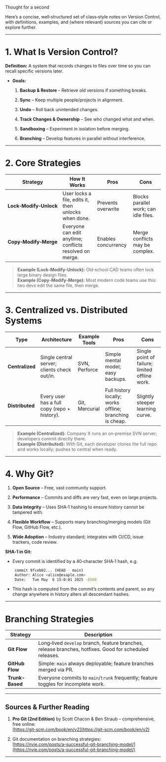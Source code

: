 Thought for a second

Here’s a concise, well‑structured set of class‑style notes on Version Control, with definitions, examples, and (where relevant) sources you can cite or explore further.

---

# 1. What Is Version Control?

**Definition:** A system that records changes to files over time so you can recall specific versions later.

- **Goals:**
    
    1. **Backup & Restore** – Retrieve old versions if something breaks.
        
    2. **Sync** – Keep multiple people/projects in alignment.
        
    3. **Undo** – Roll back unintended changes.
        
    4. **Track Changes & Ownership** – See who changed what and when.
        
    5. **Sandboxing** – Experiment in isolation before merging.
        
    6. **Branching** – Develop features in parallel without interference.
        

---

# 2. Core Strategies

|Strategy|How It Works|Pros|Cons|
|---|---|---|---|
|**Lock‑Modify‑Unlock**|User locks a file, edits it, then unlocks when done.|Prevents overwrite|Blocks parallel work; can idle files.|
|**Copy‑Modify‑Merge**|Everyone can edit anytime; conflicts resolved on merge.|Enables concurrency|Merge conflicts may be complex.|

> **Example (Lock‑Modify‑Unlock):** Old‑school CAD teams often lock large binary design files.  
> **Example (Copy‑Modify‑Merge):** Most modern code teams use this: two devs edit the same file, then merge.

---

# 3. Centralized vs. Distributed Systems

|Type|Architecture|Example Tools|Pros|Cons|
|---|---|---|---|---|
|**Centralized**|Single central server; clients check out/in.|SVN, Perforce|Simple mental model; easy backups.|Single point of failure; limited offline work.|
|**Distributed**|Every user has a full copy (repo + history).|Git, Mercurial|Full history locally; works offline; branching is cheap.|Slightly steeper learning curve.|

> **Example (Centralized):** Company X runs an on‑premise SVN server; developers commit directly there.  
> **Example (Distributed):** With Git, each developer clones the full repo and works locally; pushes to central when ready.

---

# 4. Why Git?

1. **Open Source** – Free, vast community support.
    
2. **Performance** – Commits and diffs are very fast, even on large projects.
    
3. **Data Integrity** – Uses SHA‑1 hashing to ensure history cannot be tampered with.
    
4. **Flexible Workflow** – Supports many branching/merging models (Git Flow, GitHub Flow, etc.).
    
5. **Wide Adoption** – Industry standard; integrates with CI/CD, issue trackers, code review.
    

 **SHA‑1 in Git:**
 
 - Every commit is identified by a 40‑character SHA‑1 hash, e.g.

    ```bash
     commit 9fceb02... (HEAD - main)
     Author: Alice <alice@exaple.com>
     Date:   Tue May  6 15:0:01 2025 -0500
   ``` 

 - This hash is computed from the commit’s contents and parent, so any change anywhere in history alters all descendant hashes.


---

# Branching Strategies

|Strategy|Description|
|---|---|
|**Git Flow**|Long‑lived `develop` branch, feature branches, release branches, hotfixes. Good for scheduled releases.|
|**GitHub Flow**|Simple: `main` always deployable; feature branches merged via PR.|
|**Trunk-Based**|Everyone commits to `main`/`trunk` frequently; feature toggles for incomplete work.|

---

## Sources & Further Reading

1. **Pro Git (2nd Edition)** by Scott Chacon & Ben Straub – comprehensive, free online:  
    [https://git-scm.com/book/en/v2](https://git-scm.com/book/en/v2)
    
2. Git documentation on branching strategies:  
    [https://nvie.com/posts/a-successful-git-branching-model/](https://nvie.com/posts/a-successful-git-branching-model/)
    

---

